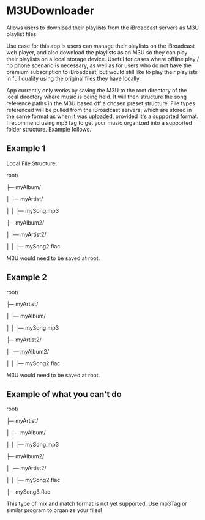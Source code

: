# **M3UDownloader**

Allows users to download their playlists from the iBroadcast servers as M3U playlist files. 

Use case for this app is users can manage their playlists on the iBroadcast web player, and also download the playlists as an M3U so they can play their playlists on a local storage device. Useful for cases where offline play / no phone scenario is necessary, as well as for users who do not have the premium subscription to iBroadcast, but would still like to play their playlists in full quality using the original files they have locally.

App currently only works by saving the M3U to the root directory of the local directory where music is being held. It will then structure the song reference paths in the M3U based off a chosen preset structure. File types referenced will be pulled from the iBroadcast servers, which are stored in the **same** format as when it was uploaded, provided it's a supported format. I recommend using mp3Tag to get your music organized into a supported folder structure. Example follows.

## **Example 1**

Local File Structure:  

root/

├─ myAlbum/

│  ├─ myArtist/

│  │  ├─ mySong.mp3

├─ myAlbum2/

│  ├─ myArtist2/

│  │  ├─ mySong2.flac


M3U would need to be saved at root.

## **Example 2**   

root/

├─ myArtist/

│  ├─ myAlbum/

│  │  ├─ mySong.mp3

├─ myArtist2/

│  ├─ myAlbum2/

│  │  ├─ mySong2.flac


M3U would need to be saved at root.

## **Example of what you can't do**   

root/

├─ myArtist/

│  ├─ myAlbum/

│  │  ├─ mySong.mp3

├─ myAlbum2/

│  ├─ myArtist2/

│  │  ├─ mySong2.flac

├─ mySong3.flac


This type of mix and match format is not yet supported. Use mp3Tag or similar program to organize your files!

